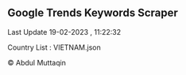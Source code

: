 

## Google Trends Keywords Scraper 
 
Last Update 19-02-2023 , 11:22:32

Country List :
VIETNAM.json



© Abdul Muttaqin 
